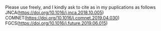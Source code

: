 Please use freely, and I kindly ask to cite as in my puplications as follows 
JNCA(https://doi.org/10.1016/j.jnca.2018.10.005) 
COMNET(https://doi.org/10.1016/j.comnet.2019.04.030)
FGCS(https://doi.org/10.1016/j.future.2019.06.015) 
